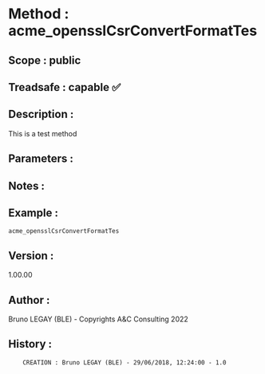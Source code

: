 ﻿# **Method :** acme_opensslCsrConvertFormatTes## **Scope :** public## **Treadsafe :** capable ✅ ## **Description :** This is a test method## **Parameters :** ## **Notes :** ## **Example :** ```acme_opensslCsrConvertFormatTes```## **Version :** 1.00.00## **Author :** Bruno LEGAY (BLE) - Copyrights A&C Consulting 2022## **History :**          CREATION : Bruno LEGAY (BLE) - 29/06/2018, 12:24:00 - 1.0